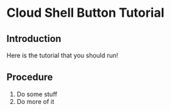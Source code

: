 # Cloud Shell Button Tutorial


## Introduction
Here is the tutorial that you should run!

## Procedure

1. Do some stuff
2. Do more of it
